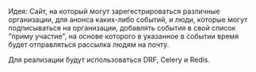 Идея:
Сайт, на который могут зарегестрироваться различные организации, для анонса каких-либо событий, и люди, которые могут подписываться на организации, добавлять события в свой список "приму участие", на основе которого в указанное в событии время будет отправляться рассылка людям на почту. 

Для реализации будут использоваться DRF, Celery и Redis.

